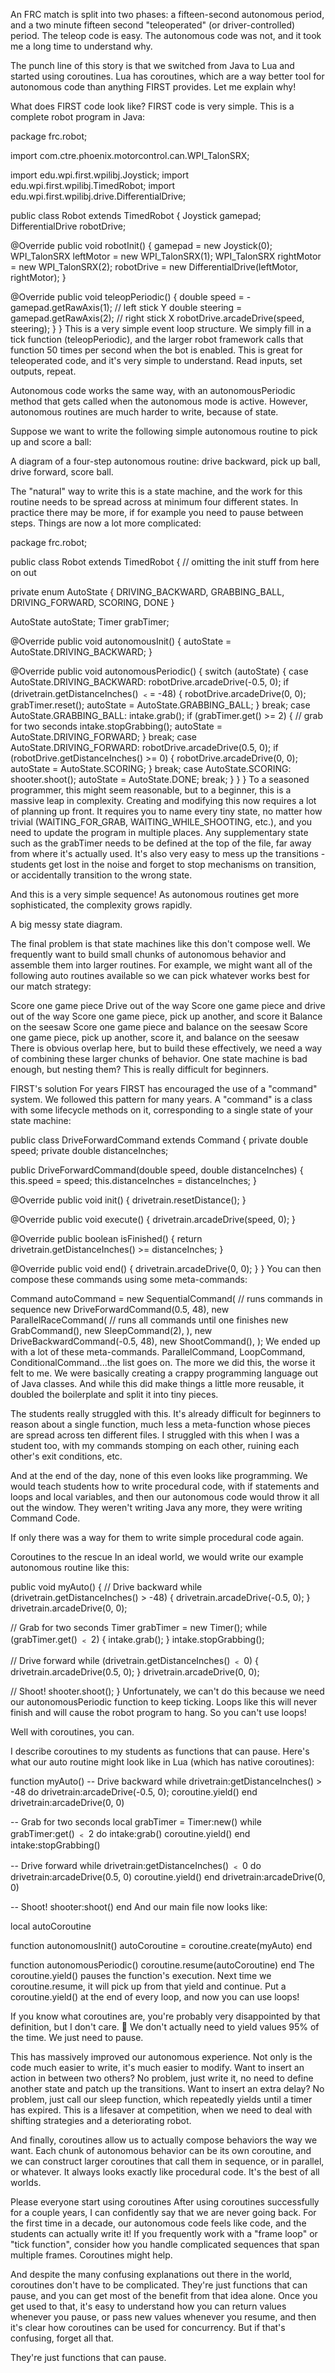 
An FRC match is split into two phases: a fifteen-second autonomous period, and a two minute fifteen second "teleoperated" (or driver-controlled) period. The teleop code is easy. The autonomous code was not, and it took me a long time to understand why.

The punch line of this story is that we switched from Java to Lua and started using coroutines. Lua has coroutines, which are a way better tool for autonomous code than anything FIRST provides. Let me explain why!

What does FIRST code look like?
FIRST code is very simple. This is a complete robot program in Java:

package frc.robot;

import com.ctre.phoenix.motorcontrol.can.WPI_TalonSRX;

import edu.wpi.first.wpilibj.Joystick;
import edu.wpi.first.wpilibj.TimedRobot;
import edu.wpi.first.wpilibj.drive.DifferentialDrive;

public class Robot extends TimedRobot {
  Joystick gamepad;
  DifferentialDrive robotDrive;

  @Override
  public void robotInit() {
    gamepad = new Joystick(0);
    WPI_TalonSRX leftMotor = new WPI_TalonSRX(1);
    WPI_TalonSRX rightMotor = new WPI_TalonSRX(2);
    robotDrive = new DifferentialDrive(leftMotor, rightMotor);
  }

  @Override
  public void teleopPeriodic() {
    double speed = -gamepad.getRawAxis(1); // left stick Y
    double steering = gamepad.getRawAxis(2); // right stick X
    robotDrive.arcadeDrive(speed, steering);
  }
}
This is a very simple event loop structure. We simply fill in a tick function (teleopPeriodic), and the larger robot framework calls that function 50 times per second when the bot is enabled. This is great for teleoperated code, and it's very simple to understand. Read inputs, set outputs, repeat.

Autonomous code works the same way, with an autonomousPeriodic method that gets called when the autonomous mode is active. However, autonomous routines are much harder to write, because of state.

Suppose we want to write the following simple autonomous routine to pick up and score a ball:

A diagram of a four-step autonomous routine: drive backward, pick up ball, drive forward, score ball.

The "natural" way to write this is a state machine, and the work for this routine needs to be spread across at minimum four different states. In practice there may be more, if for example you need to pause between steps. Things are now a lot more complicated:

package frc.robot;

public class Robot extends TimedRobot {
  // omitting the init stuff from here on out

  private enum AutoState {
    DRIVING_BACKWARD,
    GRABBING_BALL,
    DRIVING_FORWARD,
    SCORING,
    DONE
  }

  AutoState autoState;
  Timer grabTimer;

  @Override
  public void autonomousInit() {
    autoState = AutoState.DRIVING_BACKWARD;
  }

  @Override
  public void autonomousPeriodic() {
    switch (autoState) {
      case AutoState.DRIVING_BACKWARD:
        robotDrive.arcadeDrive(-0.5, 0);
        if (drivetrain.getDistanceInches() ﹤= -48) {
          robotDrive.arcadeDrive(0, 0);
          grabTimer.reset();
          autoState = AutoState.GRABBING_BALL;
        }
        break;
      case AutoState.GRABBING_BALL:
        intake.grab();
        if (grabTimer.get() >= 2) { // grab for two seconds
          intake.stopGrabbing();
          autoState = AutoState.DRIVING_FORWARD;
        }
        break;
      case AutoState.DRIVING_FORWARD:
        robotDrive.arcadeDrive(0.5, 0);
        if (robotDrive.getDistanceInches() >= 0) {
          robotDrive.arcadeDrive(0, 0);
          autoState = AutoState.SCORING;
        }
        break;
      case AutoState.SCORING:
        shooter.shoot();
        autoState = AutoState.DONE;
        break;
    }
  }
}
To a seasoned programmer, this might seem reasonable, but to a beginner, this is a massive leap in complexity. Creating and modifying this now requires a lot of planning up front. It requires you to name every tiny state, no matter how trivial (WAITING_FOR_GRAB, WAITING_WHILE_SHOOTING, etc.), and you need to update the program in multiple places. Any supplementary state such as the grabTimer needs to be defined at the top of the file, far away from where it's actually used. It's also very easy to mess up the transitions - students get lost in the noise and forget to stop mechanisms on transition, or accidentally transition to the wrong state.

And this is a very simple sequence! As autonomous routines get more sophisticated, the complexity grows rapidly.

A big messy state diagram.

The final problem is that state machines like this don't compose well. We frequently want to build small chunks of autonomous behavior and assemble them into larger routines. For example, we might want all of the following auto routines available so we can pick whatever works best for our match strategy:

Score one game piece
Drive out of the way
Score one game piece and drive out of the way
Score one game piece, pick up another, and score it
Balance on the seesaw
Score one game piece and balance on the seesaw
Score one game piece, pick up another, score it, and balance on the seesaw
There is obvious overlap here, but to build these effectively, we need a way of combining these larger chunks of behavior. One state machine is bad enough, but nesting them? This is really difficult for beginners.

FIRST's solution
For years FIRST has encouraged the use of a "command" system. We followed this pattern for many years. A "command" is a class with some lifecycle methods on it, corresponding to a single state of your state machine:

public class DriveForwardCommand extends Command {
  private double speed;
  private double distanceInches;

  public DriveForwardCommand(double speed, double distanceInches) {
    this.speed = speed;
    this.distanceInches = distanceInches;
  }

  @Override
  public void init() {
    drivetrain.resetDistance();
  }

  @Override
  public void execute() {
    drivetrain.arcadeDrive(speed, 0);
  }

  @Override
  public boolean isFinished() {
    return drivetrain.getDistanceInches() >= distanceInches;
  }

  @Override
  public void end() {
    drivetrain.arcadeDrive(0, 0);
  }
}
You can then compose these commands using some meta-commands:

Command autoCommand = new SequentialCommand( // runs commands in sequence
  new DriveForwardCommand(0.5, 48),
  new ParallelRaceCommand( // runs all commands until one finishes
    new GrabCommand(),
    new SleepCommand(2),
  ),
  new DriveBackwardCommand(-0.5, 48),
  new ShootCommand(),
);
We ended up with a lot of these meta-commands. ParallelCommand, LoopCommand, ConditionalCommand...the list goes on. The more we did this, the worse it felt to me. We were basically creating a crappy programming language out of Java classes. And while this did make things a little more reusable, it doubled the boilerplate and split it into tiny pieces.

The students really struggled with this. It's already difficult for beginners to reason about a single function, much less a meta-function whose pieces are spread across ten different files. I struggled with this when I was a student too, with my commands stomping on each other, ruining each other's exit conditions, etc.

And at the end of the day, none of this even looks like programming. We would teach students how to write procedural code, with if statements and loops and local variables, and then our autonomous code would throw it all out the window. They weren't writing Java any more, they were writing Command Code.

If only there was a way for them to write simple procedural code again.

Coroutines to the rescue
In an ideal world, we would write our example autonomous routine like this:

public void myAuto() {
  // Drive backward
  while (drivetrain.getDistanceInches() > -48) {
    drivetrain.arcadeDrive(-0.5, 0);
  }
  drivetrain.arcadeDrive(0, 0);

  // Grab for two seconds
  Timer grabTimer = new Timer();
  while (grabTimer.get() ﹤ 2) {
    intake.grab();
  }
  intake.stopGrabbing();

  // Drive forward
  while (drivetrain.getDistanceInches() ﹤ 0) {
    drivetrain.arcadeDrive(0.5, 0);
  }
  drivetrain.arcadeDrive(0, 0);

  // Shoot!
  shooter.shoot();
}
Unfortunately, we can't do this because we need our autonomousPeriodic function to keep ticking. Loops like this will never finish and will cause the robot program to hang. So you can't use loops!

Well with coroutines, you can.

I describe coroutines to my students as functions that can pause. Here's what our auto routine might look like in Lua (which has native coroutines):

function myAuto()
  -- Drive backward
  while drivetrain:getDistanceInches() > -48 do
    drivetrain:arcadeDrive(-0.5, 0);
    coroutine.yield()
  end
  drivetrain:arcadeDrive(0, 0)

  -- Grab for two seconds
  local grabTimer = Timer:new()
  while grabTimer:get() ﹤ 2 do
    intake:grab()
    coroutine.yield()
  end
  intake:stopGrabbing()

  -- Drive forward
  while drivetrain:getDistanceInches() ﹤ 0 do
    drivetrain:arcadeDrive(0.5, 0)
    coroutine.yield()
  end
  drivetrain:arcadeDrive(0, 0)

  -- Shoot!
  shooter:shoot()
end
And our main file now looks like:

local autoCoroutine

function autonomousInit()
  autoCoroutine = coroutine.create(myAuto)
end

function autonomousPeriodic()
  coroutine.resume(autoCoroutine)
end
The coroutine.yield() pauses the function's execution. Next time we coroutine.resume, it will pick up from that yield and continue. Put a coroutine.yield() at the end of every loop, and now you can use loops!

If you know what coroutines are, you're probably very disappointed by that definition, but I don't care. 🙂 We don't actually need to yield values 95% of the time. We just need to pause.

This has massively improved our autonomous experience. Not only is the code much easier to write, it's much easier to modify. Want to insert an action in between two others? No problem, just write it, no need to define another state and patch up the transitions. Want to insert an extra delay? No problem, just call our sleep function, which repeatedly yields until a timer has expired. This is a lifesaver at competition, when we need to deal with shifting strategies and a deteriorating robot.

And finally, coroutines allow us to actually compose behaviors the way we want. Each chunk of autonomous behavior can be its own coroutine, and we can construct larger coroutines that call them in sequence, or in parallel, or whatever. It always looks exactly like procedural code. It's the best of all worlds.

Please everyone start using coroutines
After using coroutines successfully for a couple years, I can confidently say that we are never going back. For the first time in a decade, our autonomous code feels like code, and the students can actually write it! If you frequently work with a "frame loop" or "tick function", consider how you handle complicated sequences that span multiple frames. Coroutines might help.

And despite the many confusing explanations out there in the world, coroutines don't have to be complicated. They're just functions that can pause, and you can get most of the benefit from that idea alone. Once you get used to that, it's easy to understand how you can return values whenever you pause, or pass new values whenever you resume, and then it's clear how coroutines can be used for concurrency. But if that's confusing, forget all that.

They're just functions that can pause.

